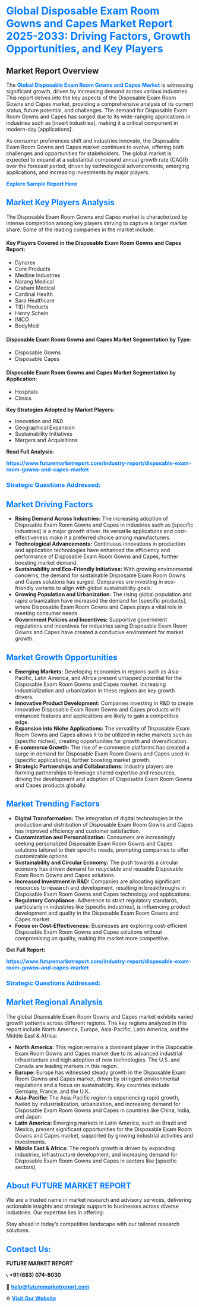 <h1 style="color: #007BFF;">Global Disposable Exam Room Gowns and Capes Market Report 2025-2033: Driving Factors, Growth Opportunities, and Key Players</h1>

<section id="overview">
<h2>Market Report Overview</h2>
<p>The <a href="https://www.futuremarketreport.com/industry-report/disposable-exam-room-gowns-and-capes-market" style="color: #007BFF; text-decoration: none;"><strong>Global Disposable Exam Room Gowns and Capes Market</strong></a> is witnessing significant growth, driven by increasing demand across various industries. This report delves into the key aspects of the Disposable Exam Room Gowns and Capes market, providing a comprehensive analysis of its current status, future potential, and challenges. The demand for Disposable Exam Room Gowns and Capes has surged due to its wide-ranging applications in industries such as [insert industries], making it a critical component in modern-day [applications].</p>
<p>As consumer preferences shift and industries innovate, the Disposable Exam Room Gowns and Capes market continues to evolve, offering both challenges and opportunities for stakeholders. The global market is expected to expand at a substantial compound annual growth rate (CAGR) over the forecast period, driven by technological advancements, emerging applications, and increasing investments by major players.</p>
</section>

<section id="overview">
<p><a href="https://www.futuremarketreport.com/request-sample/reportId=79214" style="color: #007BFF; text-decoration: none;"><strong>Explore Sample Report Here</strong></a></p>
</section>

<section id="key-players">
<h2 style="color: #007BFF;">Market Key Players Analysis</h2>
<p>The Disposable Exam Room Gowns and Capes market is characterized by intense competition among key players striving to capture a larger market share. Some of the leading companies in the market include:</p>
<h4>Key Players Covered in the Disposable Exam Room Gowns and Capes Report:</h4>
<ul><li>Dynarex</li><li>Core Products</li><li>Medline Industries</li><li>Narang Medical</li><li>Graham Medical</li><li>Cardinal Health</li><li>Sara Healthcare</li><li>TIDI Products</li><li>Henry Schein</li><li>IMCO</li><li>BodyMed</li></ul>
<h4>Disposable Exam Room Gowns and Capes Market Segmentation by Type:</h4>
<ul><li>Disposable Gowns</li><li>Disposable Capes</li></ul>

<h4>Disposable Exam Room Gowns and Capes Market Segmentation by Application:</h4>
<ul><li>Hospitals</li><li>Clinics</li></ul>
<p><strong>Key Strategies Adopted by Market Players:</strong></p>
<ul>
<li>Innovation and R&D</li>
<li>Geographical Expansion</li>
<li>Sustainability Initiatives</li>
<li>Mergers and Acquisitions</li>
</ul>
</section>

<section>
<p><strong>Read Full Analysis: </strong></p><a href="https://www.futuremarketreport.com/industry-report/disposable-exam-room-gowns-and-capes-market" style="color: #007BFF; text-decoration: none;"><strong>https://www.futuremarketreport.com/industry-report/disposable-exam-room-gowns-and-capes-market</strong></a>
<h3 style="color: #007BFF;">Strategic Questions Addressed:</h3>
</section>

<section id="driving-factors">
<h2 style="color: #007BFF;">Market Driving Factors</h2>
<ul>
<li><strong>Rising Demand Across Industries:</strong> The increasing adoption of Disposable Exam Room Gowns and Capes in industries such as [specific industries] is a major growth driver. Its versatile applications and cost-effectiveness make it a preferred choice among manufacturers.</li>
<li><strong>Technological Advancements:</strong> Continuous innovations in production and application technologies have enhanced the efficiency and performance of Disposable Exam Room Gowns and Capes, further boosting market demand.</li>
<li><strong>Sustainability and Eco-Friendly Initiatives:</strong> With growing environmental concerns, the demand for sustainable Disposable Exam Room Gowns and Capes solutions has surged. Companies are investing in eco-friendly variants to align with global sustainability goals.</li>
<li><strong>Growing Population and Urbanization:</strong> The rising global population and rapid urbanization have increased the demand for [specific products], where Disposable Exam Room Gowns and Capes plays a vital role in meeting consumer needs.</li>
<li><strong>Government Policies and Incentives:</strong> Supportive government regulations and incentives for industries using Disposable Exam Room Gowns and Capes have created a conducive environment for market growth.</li>
</ul>
</section>

<section id="growth-opportunities">
<h2 style="color: #007BFF;">Market Growth Opportunities</h2>
<ul>
<li><strong>Emerging Markets:</strong> Developing economies in regions such as Asia-Pacific, Latin America, and Africa present untapped potential for the Disposable Exam Room Gowns and Capes market. Increasing industrialization and urbanization in these regions are key growth drivers.</li>
<li><strong>Innovative Product Development:</strong> Companies investing in R&D to create innovative Disposable Exam Room Gowns and Capes products with enhanced features and applications are likely to gain a competitive edge.</li>
<li><strong>Expansion into Niche Applications:</strong> The versatility of Disposable Exam Room Gowns and Capes allows it to be utilized in niche markets such as [specific niches], creating opportunities for growth and diversification.</li>
<li><strong>E-commerce Growth:</strong> The rise of e-commerce platforms has created a surge in demand for Disposable Exam Room Gowns and Capes used in [specific applications], further boosting market growth.</li>
<li><strong>Strategic Partnerships and Collaborations:</strong> Industry players are forming partnerships to leverage shared expertise and resources, driving the development and adoption of Disposable Exam Room Gowns and Capes products globally.</li>
</ul>
</section>

<section id="trending-factors">
<h2 style="color: #007BFF;">Market Trending Factors</h2>
<ul>
<li><strong>Digital Transformation:</strong> The integration of digital technologies in the production and distribution of Disposable Exam Room Gowns and Capes has improved efficiency and customer satisfaction.</li>
<li><strong>Customization and Personalization:</strong> Consumers are increasingly seeking personalized Disposable Exam Room Gowns and Capes solutions tailored to their specific needs, prompting companies to offer customizable options.</li>
<li><strong>Sustainability and Circular Economy:</strong> The push towards a circular economy has driven demand for recyclable and reusable Disposable Exam Room Gowns and Capes solutions.</li>
<li><strong>Increased Investment in R&D:</strong> Companies are allocating significant resources to research and development, resulting in breakthroughs in Disposable Exam Room Gowns and Capes technology and applications.</li>
<li><strong>Regulatory Compliance:</strong> Adherence to strict regulatory standards, particularly in industries like [specific industries], is influencing product development and quality in the Disposable Exam Room Gowns and Capes market.</li>
<li><strong>Focus on Cost-Effectiveness:</strong> Businesses are exploring cost-efficient Disposable Exam Room Gowns and Capes solutions without compromising on quality, making the market more competitive.</li>
</ul>
</section>

<section>
<p><strong>Get Full Report: </strong></p><a href="https://www.futuremarketreport.com/industry-report/disposable-exam-room-gowns-and-capes-market" style="color: #007BFF; text-decoration: none;"><strong>https://www.futuremarketreport.com/industry-report/disposable-exam-room-gowns-and-capes-market</strong></a>
<h3 style="color: #007BFF;">Strategic Questions Addressed:</h3>
</section>


<section id="regional-analysis">
<h2 style="color: #007BFF;">Market Regional Analysis</h2>
<p>The global Disposable Exam Room Gowns and Capes market exhibits varied growth patterns across different regions. The key regions analyzed in this report include North America, Europe, Asia-Pacific, Latin America, and the Middle East & Africa:</p>
<ul>
<li><strong>North America:</strong> This region remains a dominant player in the Disposable Exam Room Gowns and Capes market due to its advanced industrial infrastructure and high adoption of new technologies. The U.S. and Canada are leading markets in this region.</li>
<li><strong>Europe:</strong> Europe has witnessed steady growth in the Disposable Exam Room Gowns and Capes market, driven by stringent environmental regulations and a focus on sustainability. Key countries include Germany, France, and the U.K.</li>
<li><strong>Asia-Pacific:</strong> The Asia-Pacific region is experiencing rapid growth, fueled by industrialization, urbanization, and increasing demand for Disposable Exam Room Gowns and Capes in countries like China, India, and Japan.</li>
<li><strong>Latin America:</strong> Emerging markets in Latin America, such as Brazil and Mexico, present significant opportunities for the Disposable Exam Room Gowns and Capes market, supported by growing industrial activities and investments.</li>
<li><strong>Middle East & Africa:</strong> The region’s growth is driven by expanding industries, infrastructure development, and increasing demand for Disposable Exam Room Gowns and Capes in sectors like [specific sectors].</li>
</ul>
</section>

<footer>
<h2 style="color: #007BFF;">About FUTURE MARKET REPORT</h2>
<p>We are a trusted name in market research and advisory services, delivering actionable insights and strategic support to businesses across diverse industries. Our expertise lies in offering:</p>

<p>Stay ahead in today’s competitive landscape with our tailored research solutions.</p>

<h2 style="color: #007BFF;">Contact Us:</h2>
<p><strong>FUTURE MARKET REPORT</strong></p>
<p>📞 <strong>+91 (883) 074-8030</strong></p>
<p>📧 <strong><a href="mailto:help@futuremarketreport.com" style="color: #007BFF;">help@futuremarketreport.com</a></strong></p>
<p>🌐 <strong><a href="https://www.futuremarketreport.com/" style="color: #007BFF;">Visit Our Website</a></strong></p>
</footer>